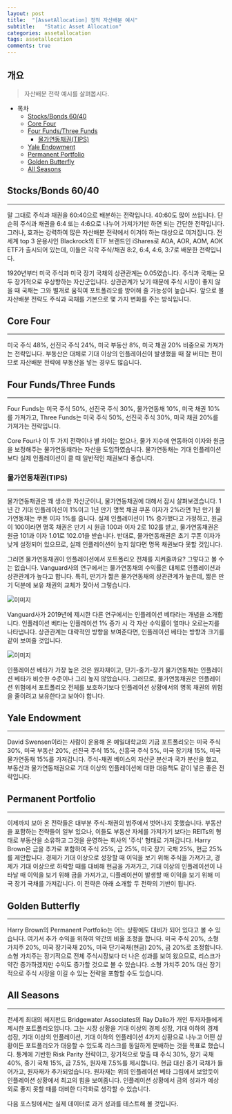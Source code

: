 ```yaml
---
layout: post
title:  "[AssetAllocation] 정적 자산배분 예시"
subtitle:   "Static Asset Allocation"
categories: assetallocation
tags: assetallocation
comments: true
---
```


## 개요
> 자산배분 전략 예시를 살펴봅시다.

- 목차
	- [Stocks/Bonds 60/40](#Stocks-/-Bonds-60-/-40)
	- [Core Four](#Core-Four)
	- [Four Funds/Three Funds](#Four-Funds-/-Three-Funds)
		- [물가연동채권(TIPS)](#물가연동채권-(-TIPS-))
	- [Yale Endowment](#Yale-Endowment)
	- [Permanent Portfolio](#Permanent-Portfolio)
	- [Golden Butterfly](#Golden-Butterfly)
	- [All Seasons](#All-Seasons)

## Stocks/Bonds 60/40
---
말 그대로 주식과 채권을 60:40으로 배분하는 전략입니다. 40:60도 많이 쓰입니다. 단순히 주식과 채권을 6:4 또는 4:6으로 나누어 가져가기만 하면 되는 간단한 전략입니다. 그러나, 효과는 강력하여 많은 자산배분 전략에서 이겨야 하는 대상으로 여겨집니다. 전세계 top 3 운용사인 Blackrock의 ETF 브랜드인 iShares로 AOA, AOR, AOM, AOK ETF가 출시되어 있는데, 이들은 각각 주식/채권 8:2, 6:4, 4:6, 3:7로 배분한 전략입니다. 

1920년부터 미국 주식과 미국 장기 국채의 상관관계는 0.05였습니다. 주식과 국채는 모두 장기적으로 우상향하는 자산군입니다. 상관관계가 낮기 때문에 주식 시장이 좋지 않을 때 국채는 그와 별개로 움직여 포트폴리오를 방어해 줄 가능성이 높습니다. 앞으로 볼 자산배분 전략도 주식과 국채를 기본으로 몇 가지 변화를 주는 방식입니다.

## Core Four
---
미국 주식 48%, 선진국 주식 24%, 미국 부동산 8%, 미국 채권 20% 비중으로 가져가는 전략입니다. 부동산은 대체로 기대 이상의 인플레이션이 발생했을 때 잘 버티는 편이므로 자산배분 전략에 부동산을 넣는 경우도 많습니다.

## Four Funds/Three Funds
---
Four Funds는 미국 주식 50%, 선진국 주식 30%, 물가연동채 10%, 미국 채권 10%를 가져가고, Three Funds는 미국 주식 50%, 선진국 주식 30%, 미국 채권 20%를 가져가는 전략입니다. 

Core Four나 이 두 가지 전략이나 별 차이는 없으나, 물가 지수에 연동하여 이자와 원금을 보정해주는 물가연동채라는 자산을 도입하였습니다. 물가연동채는 기대 인플레이션보다 실제 인플레이션이 클 때 일반적인 채권보다 좋습니다. 

### 물가연동채권(TIPS)
---
물가연동채권은 꽤 생소한 자산군이니, 물가연동채권에 대해서 잠시 살펴보겠습니다. 1년 간 기대 인플레이션이 1%이고 1년 만기 명목 채권 쿠폰 이자가 2%라면 1년 만기 물가연동채는 쿠폰 이자 1%를 줍니다. 실제 인플레이션이 1% 증가했다고 가정하고, 원금이 100이라면 명목 채권은 만기 시 원금 100과 이자 2로 102를 받고, 물가연동채권은 원금 101과 이자 1.01로 102.01을 받습니다. 반대로, 물가연동채권은 초기 쿠폰 이자가 낮게 설정되어 있으므로, 실제 인플레이션이 높지 않다면 명목 채권보다 못할 것입니다.

그러면 물가연동채권이 인플레이션에서 포트폴리오 전체를 지켜줄까요? 그렇다고 볼 수는 없습니다. Vanguard사의 연구에서는 물가연동채의 수익률은 대체로 인플레이션과 상관관계가 높다고 합니다. 특히, 만기가 짧은 물가연동채의 상관관계가 높은데, 짧은 만기 덕분에 보유 채권의 교체가 잦아서 그렇습니다. 

![이미지](C:\Users\jinwo\JacobJinwonLee.github.io\assets\img\Inflation_corr.jpg)

Vanguard사가 2019년에 제시한 다른 연구에서는 인플레이션 베타라는 개념을 소개합니다. 인플레이션 베타는 인플레이션 1% 증가 시 각 자산 수익률이 얼마나 오르는지를 나타냅니다. 상관관계는 대략적인 방향을 보여준다면, 인플레이션 베타는 방향과 크기를 같이 보여줄 것입니다. 

![이미지](C:\Users\jinwo\JacobJinwonLee.github.io\assets\img\Inflation_Beta.jpg)

인플레이션 베타가 가장 높은 것은 원자재이고, 단기-중기-장기 물가연동채는 인플레이션 베타가 비슷한 수준이나 그리 높지 않았습니다. 그러므로, 물가연동채권은 인플레이션 위험에서 포트폴리오 전체를 보호하기보다 인플레이션 상황에서의 명목 채권의 위험을 줄이려고 보유한다고 보아야 합니다. 

## Yale Endowment
---
David Swensen이라는 사람이 운용해 온 예일대학교의 기금 포트폴리오는 미국 주식 30%, 미국 부동산 20%, 선진국 주식 15%, 신흥국 주식 5%, 미국 장기채 15%, 미국 물가연동채 15%를 가져갑니다. 주식-채권 베이스의 자산군 분산과 국가 분산을 했고, 부동산과 물가연동채권으로 기대 이상의 인플레이션에 대한 대응책도 같이 넣은 좋은 전략입니다. 

## Permanent Portfolio
---
이제까지 보아 온 전략들은 대부분 주식-채권의 범주에서 벗어나지 못했습니다. 부동산을 포함하는 전략들이 일부 있으나, 이들도 부동산 자체를 가져가기 보다는 REITs의 형태로 부동산을 소유하고 그것을 운영하는 회사의 '주식' 형태로 가져갑니다. Harry Brown은 금을 추가로 포함하여 주식 25%, 금 25%, 미국 장기 국채 25%, 현금 25%를 제안합니다. 경제가 기대 이상으로 성장할 때 이익을 보기 위해 주식을 가져가고, 경제가 기대 이상으로 하락할 때를 대비해 현금을 가져가고, 기대 이상의 인플레이션이 나타날 때 이익을 보기 위해 금을 가져가고, 디플레이션이 발생할 때 이익을 보기 위해 미국 장기 국채를 가져갑니다. 이 전략은 아래 소개할 두 전략의 기반이 됩니다.

## Golden Butterfly
---
Harry Brown의 Permanent Portfolio는 어느 상황에도 대비가 되어 있다고 볼 수 있습니다. 여기서 추가 수익을 위하여 약간의 비율 조정을 합니다. 미국 주식 20%, 소형 가치주 20%, 미국 장기국채 20%, 미국 단기국채(현금) 20%, 금 20%로 조정합니다. 소형 가치주는 장기적으로 전체 주식시장보다 더 나은 성과를 보여 왔으므로, 리스크가 약간 증가하겠지만 수익도 증가할 것으로 볼 수 있습니다. 소형 가치주 20% 대신 장기적으로 주식 시장을 이길 수 있는 전략을 포함할 수도 있습니다.

## All Seasons
---
전세계 최대의 헤지펀드 Bridgewater Associates의 Ray Dalio가 개인 투자자들에게 제시한 포트폴리오입니다. 그는 시장 상황을 기대 이상의 경제 성장, 기대 이하의 경제 성장, 기대 이상의 인플레이션, 기대 이하의 인플레이션 4가지 상황으로 나누고 어떤 상황이든 포트폴리오가 대응할 수 있도록 리스크를 동일하게 분배하는 것을 목표로 했습니다. 통계에 기반한 Risk Parity 전략이고, 장기적으로 맞출 때 주식 30%, 장기 국채 40%, 중기 국채 15%, 금 7.5%, 원자재 7.5%를 제시합니다. 현금 대신 중기 국채가 들어가고, 원자재가 추가되었습니다. 원자재는 위의 인플레이션 베타 그림에서 보았듯이 인플레이션 상황에서 최고의 힘을 보여줍니다. 인플레이션 상황에서 금의 성과가 예상 외로 좋지 못할 때를 대비한 다각화로 생각할 수 있습니다. 

다음 포스팅에서는 실제 데이터로 과거 성과를 테스트해 볼 것입니다.
